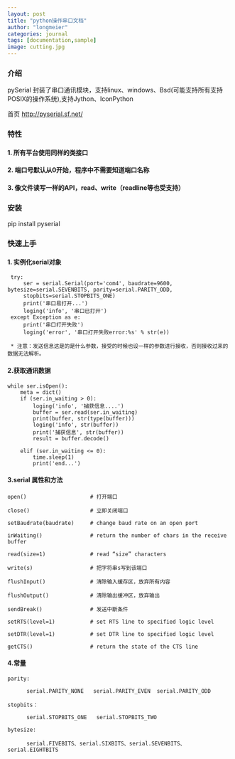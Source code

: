 ```yaml
---
layout: post
title: "python操作串口文档"
author: "longmeier"
categories: journal
tags: [documentation,sample]
image: cutting.jpg
---
```


### 介绍
 pySerial
 封装了串口通讯模块，支持linux、windows、Bsd(可能支持所有支持POSIX的操作系统),支持Jython、IconPython

 首页 http://pyserial.sf.net/
### 特性
#### 1. 所有平台使用同样的类接口
#### 2. 端口号默认从0开始，程序中不需要知道端口名称
#### 3. 像文件读写一样的API，read、write（readline等也受支持）

### 安装
 pip install pyserial
 
### 快速上手

#### 1. 实例化serial对象
 ```   
  try:
      ser = serial.Serial(port='com4', baudrate=9600, bytesize=serial.SEVENBITS, parity=serial.PARITY_ODD,
      stopbits=serial.STOPBITS_ONE)
      print('串口易打开...')
      loging('info', '串口已打开')
  except Exception as e:
      print('串口打开失败')
      loging('error', '串口打开失败error:%s' % str(e))
        
  * 注意：发送信息这是的是什么参数，接受的时候也设一样的参数进行接收，否则接收过来的数据无法解析。
 ```
#### 2.获取通讯数据
  ```
  while ser.isOpen():
      meta = dict()
      if (ser.in_waiting > 0):
          loging('info', '捕获信息....')
          buffer = ser.read(ser.in_waiting)
          print(buffer, str(type(buffer)))
          loging('info', str(buffer))
          print('捕获信息', str(buffer))
          result = buffer.decode()

      elif (ser.in_waiting <= 0):
          time.sleep(1)
          print('end...')
   ```
#### 3.serial 属性和方法
  ```
  open()                    # 打开端口

  close()                   # 立即关闭端口

  setBaudrate(baudrate)     # change baud rate on an open port

  inWaiting()               # return the number of chars in the receive buffer

  read(size=1)              # read “size” characters

  write(s)                  # 把字符串s写到该端口

  flushInput()              # 清除输入缓存区，放弃所有内容

  flushOutput()             # 清除输出缓冲区，放弃输出

  sendBreak()               # 发送中断条件

  setRTS(level=1)           # set RTS line to specified logic level

  setDTR(level=1)           # set DTR line to specified logic level

  getCTS()                  # return the state of the CTS line
  ```
#### 4.常量
  ```
  parity:

        serial.PARITY_NONE   serial.PARITY_EVEN  serial.PARITY_ODD

  stopbits：

        serial.STOPBITS_ONE   serial.STOPBITS_TWO

  bytesize:

        serial.FIVEBITS、serial.SIXBITS、serial.SEVENBITS、serial.EIGHTBITS
  ```